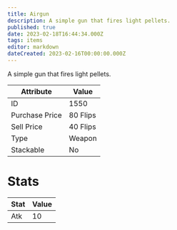 ```yaml
---
title: Airgun
description: A simple gun that fires light pellets.
published: true
date: 2023-02-18T16:44:34.000Z
tags: items
editor: markdown
dateCreated: 2023-02-16T00:00:00.000Z
---
```


A simple gun that fires light pellets.

|Attribute|Value|
|-|-|
|ID|1550|
|Purchase Price|80 Flips|
|Sell Price|40 Flips|
|Type|Weapon|
|Stackable|No|

# Stats
|Stat|Value|
|-|-|
|Atk|10|

